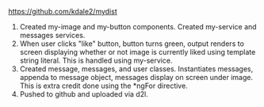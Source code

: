 https://github.com/kdale2/mydist

1) Created my-image and my-button components. Created my-service and messages services.
2) When user clicks "like" button, button turns green, output renders to screen displaying whether or not image is currently liked using template string literal. This is handled using my-service.
2) Created message, messages, and user classes. Instantiates messages, appenda to message object, messages display on screen under image. This is extra credit done using the *ngFor directive. 
3) Pushed to github and uploaded via d2l.
